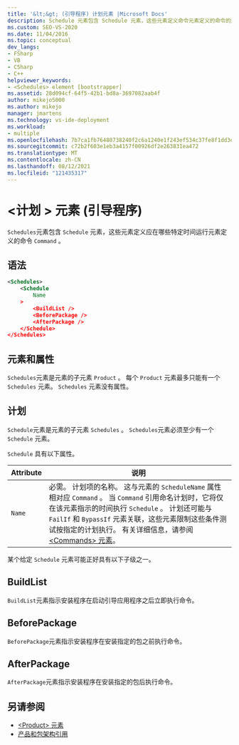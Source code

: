 ```yaml
---
title: '&lt;&gt; (引导程序) 计划元素 |Microsoft Docs'
description: Schedule 元素包含 Schedule 元素，这些元素定义命令元素定义的命令的运行时间。
ms.custom: SEO-VS-2020
ms.date: 11/04/2016
ms.topic: conceptual
dev_langs:
- FSharp
- VB
- CSharp
- C++
helpviewer_keywords:
- <Schedules> element [bootstrapper]
ms.assetid: 28d094cf-64f5-42b1-bd8a-3697082aab4f
author: mikejo5000
ms.author: mikejo
manager: jmartens
ms.technology: vs-ide-deployment
ms.workload:
- multiple
ms.openlocfilehash: 7b7ca1fb76480738240f2c6a1240e1f243ef534c37fe8f1dd3e9dba4c5b5da10
ms.sourcegitcommit: c72b2f603e1eb3a4157f00926df2e263831ea472
ms.translationtype: MT
ms.contentlocale: zh-CN
ms.lasthandoff: 08/12/2021
ms.locfileid: "121435317"
---
```

# <a name="ltschedulesgt-element-bootstrapper"></a>&lt;计划 &gt; 元素 (引导程序) 
`Schedules`元素包含 `Schedule` 元素，这些元素定义应在哪些特定时间运行元素定义的命令 `Command` 。

## <a name="syntax"></a>语法

```xml
<Schedules>
    <Schedule
        Name
    >
        <BuildList />
        <BeforePackage />
        <AfterPackage />
    </Schedule>
</Schedules>
```

## <a name="elements-and-attributes"></a>元素和属性
 `Schedules`元素是元素的子元素 `Product` 。 每个 `Product` 元素最多只能有一个 `Schedules` 元素。 `Schedules` 元素没有属性。

## <a name="schedule"></a>计划
 `Schedule`元素是元素的子元素 `Schedules` 。 `Schedules`元素必须至少有一个 `Schedule` 元素。

 `Schedule` 具有以下属性。

|Attribute|说明|
|---------------|-----------------|
|`Name`|必需。 计划项的名称。 这与元素的 `ScheduleName` 属性相对应 `Command` 。 当 `Command` 引用命名计划时，它将仅在该元素指示的时间执行 `Schedule` 。 计划还可能与 `FailIf` 和 `BypassIf` 元素关联，这些元素限制这些条件测试按指定的计划执行。 有关详细信息，请参阅 [\<Commands> 元素](../deployment/commands-element-bootstrapper.md)。|

 某个给定 `Schedule` 元素可能正好具有以下子级之一。

## <a name="buildlist"></a>BuildList
 `BuildList`元素指示安装程序在启动引导应用程序之后立即执行命令。

## <a name="beforepackage"></a>BeforePackage
 `BeforePackage`元素指示安装程序在安装指定的包之前执行命令。

## <a name="afterpackage"></a>AfterPackage
 `AfterPackage`元素指示安装程序在安装指定的包后执行命令。

## <a name="see-also"></a>另请参阅
- [\<Product> 元素](../deployment/product-element-bootstrapper.md)
- [产品和包架构引用](../deployment/product-and-package-schema-reference.md)